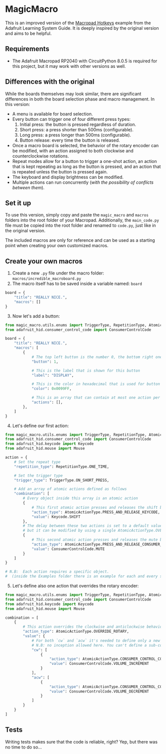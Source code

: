 # MagicMacro

This is an improved version of the [Macropad Hotkeys](https://learn.adafruit.com/macropad-hotkeys/project-code) example
from the Adafruit Learning System Guide. It is deeply inspired by the original version and aims to be helpful.

## Requirements

- The Adafruit Macropad RP2040 with CircuitPython 8.0.5 is required for this project, but it may work with other
  versions as well.

## Differences with the original

While the boards themselves may look similar, there are significant differences in both the board selection phase and
macro management. In this version:

- A menu is available for board selection.
- Every button can trigger one of four different press types:
    1. Initial press: the button is pressed regardless of duration.
    2. Short press: a press shorter than 500ms (configurable).
    3. Long press: a press longer than 500ms (configurable).
    4. Button release: every time the button is released.
- Once a macro board is selected, the behavior of the rotary encoder can be modified, with an action assigned to both
  clockwise and counterclockwise rotations.
- Repeat modes allow for a button to trigger a one-shot action, an action that is kept repeating as long as the button
  is pressed, and an action that is repeated unless the button is pressed again.
- The keyboard and display brightness can be modified.
- Multiple actions can run concurrently (*with the possibility of conflicts between them*).

## Set it up

To use this version, simply copy and paste the `magic_macro` and `macros` folders into the root folder of your Macropad.
Additionally, the `main_code.py` file must be copied into the root folder and renamed to `code.py`, just like in the
original version.

The included macros are only for reference and can be used as a starting point when creating your own customized macros.

## Create your own macros

1. Create a new `.py` file under the macro folder: `macros/incredible_macroboard.py`
2. The macro itself has to be saved inside a variable named: `board`

```python
board = {
    "title": "REALLY NICE.",
    "macros": []
}
```

3. Now let's add a button:

```python
from magic_macro.utils.enums import TriggerType, RepetitionType, AtomicActionType
from adafruit_hid.consumer_control_code import ConsumerControlCode

board = {
    "title": "REALLY NICE.",
    "macros": [
        {
            # The top left button is the number 0, the bottom right one is the number 11.
            "button": 1,

            # This is the label that is shown for this button
            "label": "DISPLAY",

            # This is the color in hexadecimal that is used for button
            "color": 0x0099FF,

            # This is an array that can contain at most one action per trigger type
            "actions": [],
        },
    ]
}
```

4. Let's define our first action:

```python
from magic_macro.utils.enums import TriggerType, RepetitionType, AtomicActionType
from adafruit_hid.consumer_control_code import ConsumerControlCode
from adafruit_hid.keycode import Keycode
from adafruit_hid.mouse import Mouse

action = {
    # Set the repeat type
    "repetition_type": RepetitionType.ONE_TIME,

    # Set the trigger type
    "trigger_type": TriggerType.ON_SHORT_PRESS,

    # Add an array of atomic actions defined as follows
    "combination": [
        # Every object inside this array is an atomic action
        {
            # This first atomic action presses and releases the shift button
            "action_type": AtomicActionType.PRESS_AND_RELEASE_KEYCODE,
            "value": Keycode.SHIFT
        },
        # The delay between these two actions is set to a default value (10ms)
        # but it can be modified by using a single AtomicActionType.OVERRIDE_DEFAULT_DELAY atomic action
        {
            # This second atomic action presses and releases the mute button
            "action_type": AtomicActionType.PRESS_AND_RELEASE_CONSUMER_CONTROL_CODE,
            "value": ConsumerControlCode.MUTE
        }
    ]
}

# N.B:  Each action requires a specific object.
#  (inside the Examples folder there is an example for each and every single atomic action)
```

5. Let's define also one action that overrides the rotary encoder:

```python
from magic_macro.utils.enums import TriggerType, RepetitionType, AtomicActionType
from adafruit_hid.consumer_control_code import ConsumerControlCode
from adafruit_hid.keycode import Keycode
from adafruit_hid.mouse import Mouse

combination = [
    {
        # This action overrides the clockwise and anticlockwise behavior of the rotary encoder
        "action_type": AtomicActionType.OVERRIDE_ROTARY,
        "value": {
            # For both `cw` and `acw` it's needed to define only a new combination.
            # N.B: no inception allowed here. You can't define a sub-combination which overrides again the encoder.
            "cw": [
                {
                    "action_type": AtomicActionType.CONSUMER_CONTROL_CODE,
                    "value": ConsumerControlCode.VOLUME_INCREMENT
                }
            ],
            "acw": [
                {
                    "action_type": AtomicActionType.CONSUMER_CONTROL_CODE,
                    "value": ConsumerControlCode.VOLUME_DECREMENT
                }
            ]
        }
    }
]
```

## Tests

Writing tests makes sure that the code is reliable, right? Yep, but there was no time to do so...